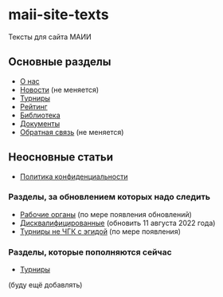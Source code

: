 # maii-site-texts
Тексты для сайта МАИИ

## Основные разделы
- [О нас](https://github.com/nfarukshin/maii-site-texts/blob/main/main/about.md)
- [Новости](https://www.maii.li/news) (не меняется)
- [Турниры](https://github.com/nfarukshin/maii-site-texts/blob/main/main/tournaments.md)
- [Рейтинг](https://github.com/nfarukshin/maii-site-texts/blob/main/main/rating.md)
- [Библиотека](https://github.com/nfarukshin/maii-site-texts/blob/main/main/library.md) 
- [Документы](https://github.com/nfarukshin/maii-site-texts/blob/main/main/documents.md)
- [Обратная связь](https://www.maii.li/contact) (не меняется)

## Неосновные статьи
- [Политика конфиденциальности](https://github.com/nfarukshin/maii-site-texts/blob/main/other/privacy.md)

### Разделы, за обновлением которых надо следить
- [Рабочие органы](https://github.com/nfarukshin/maii-site-texts/blob/main/main/who.md) (по мере появления обновлений)
- [Дисквалифицированные](https://github.com/nfarukshin/maii-site-texts/blob/main/workgroups/disqual.md) (обновить 11 августа 2022 года)
- [Турниры не ЧГК с эгидой](https://github.com/nfarukshin/maii-site-texts/blob/main/tournaments/aegis.md) (по мере появления)

### Разделы, которые пополняются сейчас
- [Турниры](https://github.com/nfarukshin/maii-site-texts/tree/main/tournaments)

(буду ещё добавлять)
